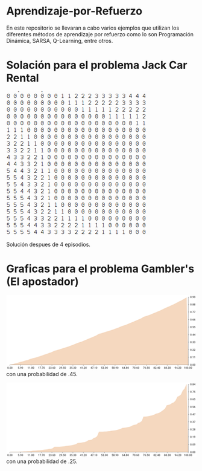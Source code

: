 # Aprendizaje-por-Refuerzo
En este repositorio se llevaran a cabo varios ejemplos que utilizan los diferentes métodos de aprendizaje por refuerzo como lo son Programación Dinámica, SARSA, Q-Learning, entre otros.

# Solación para el problema Jack Car Rental
![Solucion](images/Jack.png)

Solución despues de 4 episodios.

# Graficas para el problema Gambler's (El apostador)
![Solucion](images/Gambler.png)
con una probabilidad de .45.

![Solucion](images/Ga25.png)
con una probabilidad de .25.
